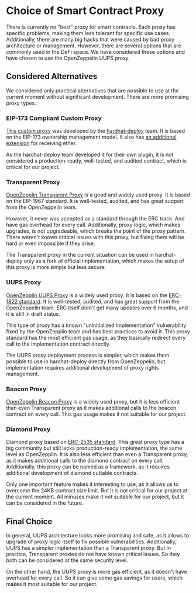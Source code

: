 # Choice of Smart Contract Proxy

There is currently no "best" proxy for smart contracts. Each proxy has specific problems, making them less tolerant for specific use cases. Additionally, there are many big hacks that were caused by bad proxy architecture or management. However, there are several options that are commonly used in the DeFi space. We have considered these options and have chosen to use the OpenZeppelin UUPS proxy.

## Considered Alternatives

We considered only practical alternatives that are possible to use at the current moment without significant development. There are more promising proxy types.

### EIP-173 Compliant Custom Proxy

[This custom proxy](https://github.com/wighawag/hardhat-deploy/blob/master/solc_0.8/proxy/EIP173Proxy.sol) was developed by the [hardhat-deploy](https://github.com/wighawag/hardhat-deploy) team. It is based on the EIP-173 ownership management model. It also has [an additional extension](https://github.com/wighawag/hardhat-deploy/blob/master/solc_0.8/proxy/EIP173ProxyWithReceive.sol) for receiving ether.

As the hardhat-deploy team developed it for their own plugin, it is not considered a production-ready, well-tested, and audited contract, which is critical for our project.

### Transparent Proxy

[OpenZepplin Transparent Proxy](https://docs.openzeppelin.com/contracts/4.x/api/proxy#TransparentUpgradeableProxy) is a good and widely used proxy. It is based on the EIP-1967 standard. It is well-tested, audited, and has great support from the OpenZeppelin team.

However, it never was accepted as a standard through the ERC track. And have gas overhead for every call. Additionally, proxy logic, which makes upgrades, is not upgradeable, which breaks the point of the proxy pattern. There weren't known critical issues with this proxy, but fixing them will be hard or even impossible if they arise.

The Transparent proxy in the current situation can be used in hardhat-deploy only as a fork of official implementation, which makes the setup of this proxy is more simple but less secure.

### UUPS Proxy

[OpenZepplin UUPS Proxy](https://docs.openzeppelin.com/contracts/4.x/api/proxy#UUPSUpgradeable) is a  widely used proxy. It is based on the [ERC-1822 standard](https://eips.ethereum.org/EIPS/eip-1822). It is well-tested, audited, and has great support from the OpenZeppelin team. ERC itself didn't get many updates over 6 months, and it is still in draft status.

This type of proxy has a known "uninitialized implementation" vulnerability fixed by the OpenZepplin team and has best practices to avoid it. This proxy standard has the most efficient gas usage, as they basically redirect every call to the implementation contract directly.

The UUPS proxy deployment process is simpler, which makes them possible to use in hardhat-deploy directly from OpenZeppelin, but implementation requires additional development of proxy rights management.

### Beacon Proxy

[OpenZepplin Beacon Proxy](https://docs.openzeppelin.com/contracts/4.x/api/proxy#BeaconProxy) is a widely used proxy, but it is less efficient than even Transparent proxy as it makes additional calls to the beacon contract on every call. This gas usage makes it not suitable for our project.

### Diamond Proxy

Diamond proxy based on [ERC-2535 standard](https://eips.ethereum.org/EIPS/eip-2535). This great proxy type has a big community but still lacks production-ready implementation, the same level as OpenZepplin. It is also less efficient than even a Transparent proxy, as it makes additional calls to the diamond contract on every call. Additionally, this proxy can be named as a framework, as it requires additional development of diamond cuttable contracts.

Only one important feature makes it interesting to use, as it allows us to overcome the 24KB contract size limit. But it is not critical for our project at the current moment. All minuses make it not suitable for our project, but it can be considered in the future.

## Final Choice

In general, UUPS architecture looks more promising and safe, as it allows to upgrade of proxy logic itself to fix possible vulnerabilities. Additionally, UUPS has a simpler implementation than a Transparent proxy. But in practice, Transparent proxies do not have known critical issues. So they both can be considered at the same security level.

On the other hand, the UUPS proxy is more gas efficient, as it doesn't have overhead for every call. So it can give some gas savings for users, which makes it most suitable for our project.
